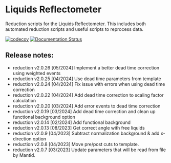 # Liquids Reflectometer

Reduction scripts for the Liquids Reflectometer. This includes both automated reduction scripts and useful scripts to reprocess data.

[![codecov](https://codecov.io/gh/neutrons/LiquidsReflectometer/graph/badge.svg?token=H90K5RDGK4)](https://codecov.io/gh/neutrons/LiquidsReflectometer)
[![Documentation Status](https://readthedocs.org/projects/lr-reduction/badge/?version=latest)](https://lr-reduction.readthedocs.io/en/latest/?badge=latest)



## Release notes:
 - reduction v2.0.26 [05/2024] Implement a better dead time correction using weighted events
 - reduction v2.0.25 [04/2024] Use dead time parameters from template
 - reduction v2.0.24 [04/2024] Fix issue with errors when using dead time correction
 - reduction v2.0.22 [04/2024] Add dead time correction to scaling factor calculation
 - reduction v2.0.20 [03/2024] Add error events to dead time correction
 - reduction v2.0.19 [03/2024] Add dead time correction and clean up functional background option
 - reduction v2.0.14 [02/2024] Add functional background
 - reduction v2.0.13 [08/2023] Get correct angle with free liquids
 - reduction v2.0.9 [04/2023] Subtract normalization background & add x-direction option
 - reduction v2.0.8 [04/2023] Move pre/post cuts to template.
 - reduction v2.0.7 [03/2023] Update parameters that will be read from file by Mantid.
